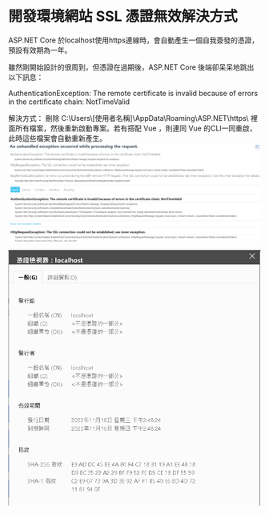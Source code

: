 # 開發環境網站 SSL 憑證無效解決方式

ASP.NET Core 於localhost使用https連線時，會自動產生一個自我簽發的憑證，預設有效期為一年。

雖然剛開始設計的很周到，但憑證在過期後，ASP.NET Core 後端卻呆呆地跳出以下訊息：&#x20;

AuthenticationException: The remote certificate is invalid because of errors in the certificate chain: NotTimeValid&#x20;

解決方式：   刪除 C:\Users\\\[使用者名稱]\AppData\Roaming\ASP.NET\https\ 裡面所有檔案，然後重新啟動專案。若有搭配 Vue ，則連同 Vue 的CLI一同重啟，此時這些檔案會自動重新產生。![](<../.gitbook/assets/image (2) (1).png>)

![](<../.gitbook/assets/image (1).png>)

